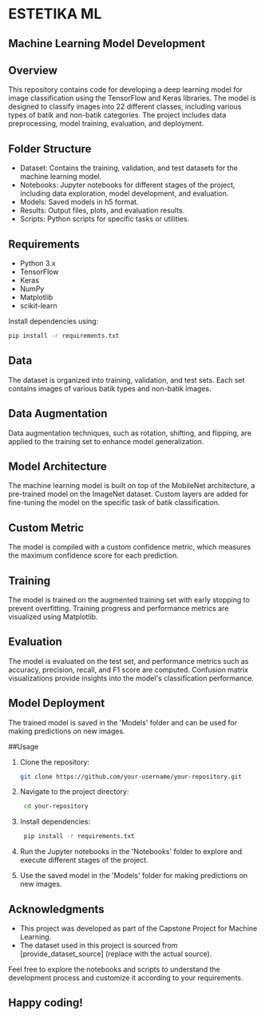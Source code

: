 # ESTETIKA ML
## Machine Learning Model Development

## Overview
This repository contains code for developing a deep learning model for image classification using the TensorFlow and Keras libraries. The model is designed to classify images into 22 different classes, including various types of batik and non-batik categories. The project includes data preprocessing, model training, evaluation, and deployment.

## Folder Structure
- Dataset: Contains the training, validation, and test datasets for the machine learning model.
- Notebooks: Jupyter notebooks for different stages of the project, including data exploration, model development, and evaluation.
- Models: Saved models in h5 format.
- Results: Output files, plots, and evaluation results.
- Scripts: Python scripts for specific tasks or utilities.

## Requirements
- Python 3.x
- TensorFlow
- Keras
- NumPy
- Matplotlib
- scikit-learn

Install dependencies using:

```bash
pip install -r requirements.txt
```

## Data
The dataset is organized into training, validation, and test sets. Each set contains images of various batik types and non-batik images.

## Data Augmentation
Data augmentation techniques, such as rotation, shifting, and flipping, are applied to the training set to enhance model generalization.

## Model Architecture
The machine learning model is built on top of the MobileNet architecture, a pre-trained model on the ImageNet dataset. Custom layers are added for fine-tuning the model on the specific task of batik classification.

## Custom Metric
The model is compiled with a custom confidence metric, which measures the maximum confidence score for each prediction.

## Training
The model is trained on the augmented training set with early stopping to prevent overfitting. Training progress and performance metrics are visualized using Matplotlib.

## Evaluation
The model is evaluated on the test set, and performance metrics such as accuracy, precision, recall, and F1 score are computed. Confusion matrix visualizations provide insights into the model's classification performance.

## Model Deployment
The trained model is saved in the 'Models' folder and can be used for making predictions on new images.

##Usage
1. Clone the repository:

    ```bash
    git clone https://github.com/your-username/your-repository.git
    ```
    
2. Navigate to the project directory:

   ```bash
    cd your-repository
    ```
   
3. Install dependencies:

   ```bash
    pip install -r requirements.txt
   ```

4. Run the Jupyter notebooks in the 'Notebooks' folder to explore and execute different stages of the project.

5. Use the saved model in the 'Models' folder for making predictions on new images.

## Acknowledgments
- This project was developed as part of the Capstone Project for Machine Learning.
- The dataset used in this project is sourced from [provide_dataset_source] (replace with the actual source).

Feel free to explore the notebooks and scripts to understand the development process and customize it according to your requirements.

## Happy coding!

